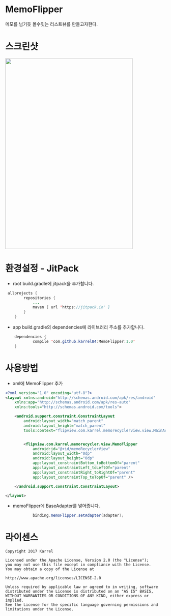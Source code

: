 # MemoFlipper
메모를 넘기듯 볼수잇는 리스트뷰를 만들고자한다.

# 스크린샷
<img src="https://github.com/karrel84/MemoFlipper/blob/master/screenshot.gif" width="400" height="600" />



# 환경설정 - JitPack
* root build.gradle에 jitpack을 추가합니다.
```java
 allprojects {
		repositories {
			...
			maven { url 'https://jitpack.io' }
		}
	}
```
* app build.gradle의 dependencies에 라이브러리 주소를 추가합니다.
```java
	dependencies {
	        compile 'com.github.karrel84:MemoFlipper:1.0'
	}
```

# 사용방법
* xml에 MemoFlipper 추가
```xml
<?xml version="1.0" encoding="utf-8"?>
<layout xmlns:android="http://schemas.android.com/apk/res/android"
    xmlns:app="http://schemas.android.com/apk/res-auto"
    xmlns:tools="http://schemas.android.com/tools">

    <android.support.constraint.ConstraintLayout
        android:layout_width="match_parent"
        android:layout_height="match_parent"
        tools:context="flipview.com.karrel.memorecyclerview.view.MainActivity">


        <flipview.com.karrel.memorecycler.view.MemoFlipper
            android:id="@+id/memoRecyclerView"
            android:layout_width="0dp"
            android:layout_height="0dp"
            app:layout_constraintBottom_toBottomOf="parent"
            app:layout_constraintLeft_toLeftOf="parent"
            app:layout_constraintRight_toRightOf="parent"
            app:layout_constraintTop_toTopOf="parent" />

    </android.support.constraint.ConstraintLayout>

</layout>
```
* memoFlipper에 BaseAdapter를 넣어줍니다.
```java
            binding.memoFlipper.setAdapter(adapter);

```


# 라이센스
 ```code
Copyright 2017 Karrel

Licensed under the Apache License, Version 2.0 (the "License");
you may not use this file except in compliance with the License.
You may obtain a copy of the License at

http://www.apache.org/licenses/LICENSE-2.0

Unless required by applicable law or agreed to in writing, software
distributed under the License is distributed on an "AS IS" BASIS,
WITHOUT WARRANTIES OR CONDITIONS OF ANY KIND, either express or implied.
See the License for the specific language governing permissions and
limitations under the License.
